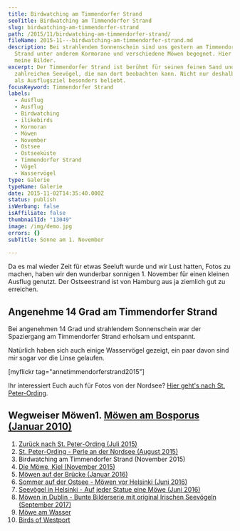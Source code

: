 ```yaml
---
title: Birdwatching am Timmendorfer Strand
seoTitle: Birdwatching am Timmendorfer Strand
slug: birdwatching-am-timmendorfer-strand
path: /2015/11/birdwatching-am-timmendorfer-strand/
fileName: 2015-11---birdwatching-am-timmendorfer-strand.md
description: Bei strahlendem Sonnenschein sind uns gestern am Timmendorfer
  Strand unter anderem Kormorane und verschiedene Möwen begegnet. Hier sind
  meine Bilder.
excerpt: Der Timmendorfer Strand ist berühmt für seinen feinen Sand und die
  zahlreichen Seevögel, die man dort beobachten kann. Nicht nur deshalb ist er
  als Ausflugsziel besonders beliebt.
focusKeyword: Timmendorfer Strand
labels:
  - Ausflug
  - Ausflug
  - Birdwatching
  - ilikebirds
  - Kormoran
  - Möwen
  - November
  - Ostsee
  - Ostseeküste
  - Timmendorfer Strand
  - Vögel
  - Wasservögel
type: Galerie
typeName: Galerie
date: 2015-11-02T14:35:40.000Z
status: publish
isWerbung: false
isAffiliate: false
thumbnailId: "13049"
image: /img/demo.jpg
errors: {}
subTitle: Sonne am 1. November
  
---
```


Da es mal wieder Zeit für etwas Seeluft wurde und wir Lust hatten, Fotos zu
machen, haben wir den wunderbar sonnigen 1. November für einen kleinen Ausflug
genutzt. Der Ostseestrand ist von Hamburg aus ja ziemlich gut zu erreichen.

## Angenehme 14 Grad am Timmendorfer Strand

Bei angenehmen 14 Grad und strahlendem Sonnenschein war der Spaziergang am
Timmendorfer Strand erholsam und entspannt.

Natürlich haben sich auch einige Wasservögel gezeigt, ein paar davon sind mir
sogar vor die Linse gelaufen.

[myflickr tag="annetimmendorferstrand2015"]

Ihr interessiert Euch auch für Fotos von der Nordsee?
[Hier geht's nach St. Peter-Ording](/2015/08/st-peter-ording/).

## Wegweiser Möwen1. [Möwen am Bosporus (Januar 2010)](/2010/01/moewen-am-bosporus/)

1.  [Zurück nach St. Peter-Ording (Juli 2015)](/2015/07/zurueck-nach-st-peter-ording/)
1.  [St. Peter-Ording - Perle an der Nordsee (August 2015)](/2015/08/st-peter-ording/)
1.  Birdwatching am Timmendorfer Strand (November 2015)
1.  [Die Möwe, Kiel (November 2015)](/2015/11/die-moewe/)
1.  [Möwen auf der Brücke (Januar 2016)](/2016/01/moewen-auf-der-bruecke/)
1.  [Sommer auf der Ostsee - Möwen vor Helsinki (Juni 2016)](/2016/07/sommer-auf-der-ostsee-travemuende-helsinki/)
1.  [Seevögel in Helsinki - Auf jeder Statue eine Möwe (Juni 2016)](/2016/08/auf-jeder-statue-eine-moewe/)
1.  [Möwen in Dublin - Bunte Bilderserie mit original Irischen Seevögeln (September 2017)](/2017/10/moewen-in-dublin/)
1.  [Möwe am Wasser](/2018/01/moewe-am-wasser/)
1.  [Birds of Westport](/2018/05/birds-of-westport/)

  